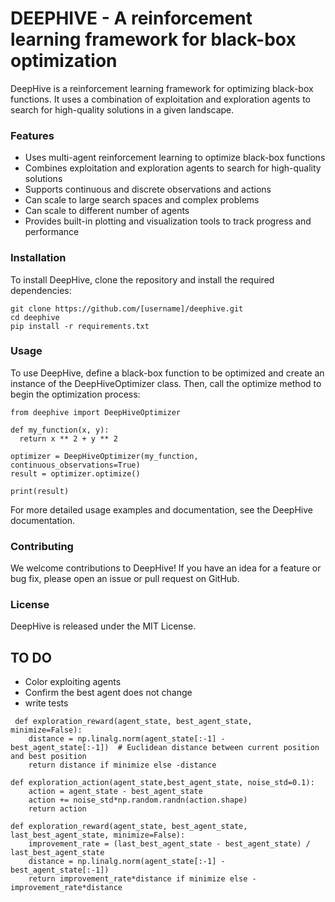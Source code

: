 # DEEPHIVE - A reinforcement learning framework for black-box optimization
DeepHive is a reinforcement learning framework for optimizing black-box functions. It uses a combination of exploitation and exploration agents to search for high-quality solutions in a given landscape.

### Features
- Uses multi-agent reinforcement learning to optimize black-box functions
- Combines exploitation and exploration agents to search for high-quality solutions
- Supports continuous and discrete observations and actions
- Can scale to large search spaces and complex problems
- Can scale to different number of agents
- Provides built-in plotting and visualization tools to track progress and performance

### Installation
To install DeepHive, clone the repository and install the required dependencies:

```
git clone https://github.com/[username]/deephive.git
cd deephive
pip install -r requirements.txt
```
### Usage
To use DeepHive, define a black-box function to be optimized and create an instance of the DeepHiveOptimizer class. Then, call the optimize method to begin the optimization process:

```
from deephive import DeepHiveOptimizer

def my_function(x, y):
  return x ** 2 + y ** 2

optimizer = DeepHiveOptimizer(my_function, continuous_observations=True)
result = optimizer.optimize()

print(result)
```

For more detailed usage examples and documentation, see the DeepHive documentation.

### Contributing
We welcome contributions to DeepHive! If you have an idea for a feature or bug fix, please open an issue or pull request on GitHub.

### License
DeepHive is released under the MIT License.


## TO DO
- Color exploiting agents
- Confirm the best agent does not change
- write tests


```
 def exploration_reward(agent_state, best_agent_state, minimize=False):
    distance = np.linalg.norm(agent_state[:-1] - best_agent_state[:-1])  # Euclidean distance between current position and best position
    return distance if minimize else -distance 
```
```
def exploration_action(agent_state,best_agent_state, noise_std=0.1):
    action = agent_state - best_agent_state
    action += noise_std*np.random.randn(action.shape)
    return action 
```
```
def exploration_reward(agent_state, best_agent_state, last_best_agent_state, minimize=False):
    improvement_rate = (last_best_agent_state - best_agent_state) / last_best_agent_state
    distance = np.linalg.norm(agent_state[:-1] - best_agent_state[:-1])
    return improvement_rate*distance if minimize else -improvement_rate*distance
```